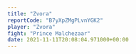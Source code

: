 ```yaml
---
title: "Zvora"
reportCode: "B7yXpZMgPLvnYGK2"
player: "Zvora"
fight: "Prince Malchezaar"
date: 2021-11-11T20:08:04.971000+00:00
---
```

